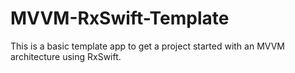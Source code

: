 # MVVM-RxSwift-Template

This is a basic template app to get a project started with an MVVM architecture using RxSwift.
